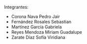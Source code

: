 Integrantes:
  - Corona Nava Pedro Jair
  - Fernández Rosales Sebastian
  - Martínez García Gabriela
  - Reyes Mendoza Miriam Guadalupe
  - Zarate Díaz Sofía Viridiana
  
